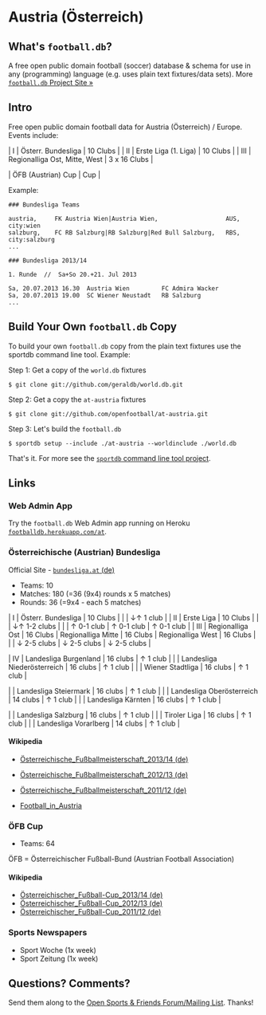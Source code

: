 # Austria (Österreich)

## What's `football.db`?

A free open public domain football (soccer) database & schema
for use in any (programming) language
(e.g. uses plain text fixtures/data sets).
More [`football.db` Project Site »](http://openfootball.github.io)

## Intro

Free open public domain football data for Austria (Österreich) / Europe. Events include:

| I   |  Österr. Bundesliga              |  10 Clubs     |
| II  |  Erste Liga (1. Liga)            |  10 Clubs     |
| III |  Regionalliga Ost, Mitte, West   |  3 x 16 Clubs |


| ÖFB (Austrian) Cup              | Cup     |

Example:

~~~
### Bundesliga Teams

austria,     FK Austria Wien|Austria Wien,                   AUS,  city:wien
salzburg,    FC RB Salzburg|RB Salzburg|Red Bull Salzburg,   RBS,  city:salzburg
...
~~~

~~~
### Bundesliga 2013/14

1. Runde  //  Sa+So 20.+21. Jul 2013

Sa, 20.07.2013 16.30  Austria Wien         FC Admira Wacker
Sa, 20.07.2013 19.00  SC Wiener Neustadt   RB Salzburg
...
~~~


## Build Your Own `football.db` Copy

To build your own `football.db` copy from the plain text fixtures
use the sportdb command line tool. Example:

Step 1:  Get a copy of the `world.db` fixtures

    $ git clone git://github.com/geraldb/world.db.git

Step 2:  Get a copy the `at-austria` fixtures

    $ git clone git://github.com/openfootball/at-austria.git

Step 3:  Let's build the `football.db`

    $ sportdb setup --include ./at-austria --worldinclude ./world.db

That's it. For more
see the [`sportdb` command line tool project](https://github.com/geraldb/sport.db.ruby).



## Links

### Web Admin App

Try the `football.db` Web Admin app running on Heroku
[`footballdb.herokuapp.com/at`](http://footballdb.herokuapp.com/at).

### Österreichische (Austrian) Bundesliga

Official Site - [`bundesliga.at` (de)](http://bundesliga.at)

- Teams: 10
- Matches: 180  (=36 (9x4) rounds x 5 matches)
- Rounds: 36 (=9x4 - each 5 matches)


| I   | Österr. Bundesliga  | 10 Clubs       |
|     |   ↓↑ 1 club                          |
| II  | Erste Liga          | 10 Clubs       |
|     |   ↓↑ 1-2 clubs                       |
|     |   ↑ 0-1 club                |   ↑ 0-1 club                     |     ↑ 0-1 club                 |
| III | Regionalliga Ost | 16 Clubs |   Regionalliga Mitte | 16 Clubs  |   Regionalliga West | 16 Clubs |
|     |   ↓ 2-5 clubs               |   ↓ 2-5 clubs                    |     ↓ 2-5 clubs                |

| IV   | Landesliga Burgenland        | 16 clubs | ↑ 1 club |
|      | Landesliga Niederösterreich  | 16 clubs | ↑ 1 club |
|      | Wiener Stadtliga             | 16 clubs | ↑ 1 club |

|      | Landesliga Steiermark        | 16 clubs | ↑ 1 club |
|      | Landesliga Oberösterreich    | 14 clubs | ↑ 1 club |
|      | Landesliga Kärnten           | 16 clubs | ↑ 1 club |

|      | Landesliga Salzburg          | 16 clubs | ↑ 1 club |
|      | Tiroler Liga                 | 16 clubs | ↑ 1 club |
|      | Landesliga Vorarlberg        | 14 clubs | ↑ 1 club |


#### Wikipedia

- [Österreichische_Fußballmeisterschaft_2013/14 (de)](http://de.wikipedia.org/wiki/Österreichische_Fußballmeisterschaft_2013/14)
- [Österreichische_Fußballmeisterschaft_2012/13 (de)](http://de.wikipedia.org/wiki/Österreichische_Fußballmeisterschaft_2012/13)
- [Österreichische_Fußballmeisterschaft_2011/12 (de)](http://de.wikipedia.org/wiki/Österreichische_Fußballmeisterschaft_2011/12)

- [Football_in_Austria](http://en.wikipedia.org/wiki/Football_in_Austria)

### ÖFB Cup

- Teams: 64

ÖFB = Österreichischer Fußball-Bund (Austrian Football Association)


#### Wikipedia

- [Österreichischer_Fußball-Cup_2013/14 (de)](http://de.wikipedia.org/wiki/Österreichischer_Fußball-Cup_2013/14)
- [Österreichischer_Fußball-Cup_2012/13 (de)](http://de.wikipedia.org/wiki/Österreichischer_Fußball-Cup_2012/13)
- [Österreichischer_Fußball-Cup_2011/12 (de)](http://de.wikipedia.org/wiki/Österreichischer_Fußball-Cup_2011/12)


### Sports Newspapers

- Sport Woche (1x week)
- Sport Zeitung (1x week)



## Questions? Comments?

Send them along to the
[Open Sports & Friends Forum/Mailing List](http://groups.google.com/group/opensport).
Thanks!